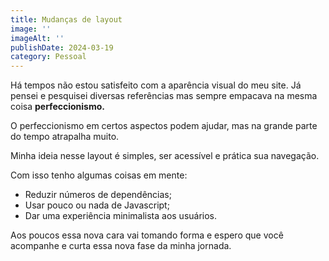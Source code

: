 ```yaml
---
title: Mudanças de layout
image: ''
imageAlt: ''
publishDate: 2024-03-19
category: Pessoal
---
```


Há tempos não estou satisfeito com a aparência visual do meu site. Já pensei e pesquisei diversas referências mas sempre empacava na mesma coisa **perfeccionismo.**

O perfeccionismo em certos aspectos podem ajudar, mas na grande parte do tempo atrapalha muito.

Minha ideia nesse layout é simples, ser acessível e prática sua navegação.

Com isso tenho algumas coisas em mente:

- Reduzir números de dependências;
- Usar pouco ou nada de Javascript;
- Dar uma experiência minimalista aos usuários.

Aos poucos essa nova cara vai tomando forma e espero que você acompanhe e curta essa nova fase da minha jornada.

